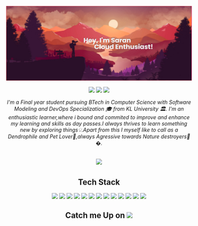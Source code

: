 <img src="https://github.com/mssaran/mssaran/blob/main/Banner.png" style="max-width: 100%;">


<p align="center">
 
 <img src="https://badges.pufler.dev/visits/mssaran/mssaran"/> 
<!--  <img src="https://badges.pufler.dev/years/mssaran"/>  -->
 <img src="https://badges.pufler.dev/repos/mssaran"/>
 <img src="https://badges.pufler.dev/commits/monthly/mssaran" />

</p>

 <p align="center"><i>
  I'm a Final year student pursuing BTech in Computer Science with Software Modeling and DevOps Specialization 🎓 from KL University 🏛. I'm an enthusiastic learner,where i bound and commited to improve and enhance my learning and skills as day passes.I always thrives to learn something new by exploring things💡.Apart from this I myself like to call as a Dendrophile and Pet Lover🐶,always Agressive towards Nature destroyers🌳�.</i>
</p>   


<h2 align="center"><img src="https://github.com/mssaran/mssaran/blob/main/2nmZ.gif" width="50"></h2>

<h2 align="center">Tech Stack</h2>


<p align="center">
 <img src="https://img.shields.io/badge/C-00599C?style=flat-square&logo=c&logoColor=white"/>
<img src="https://img.shields.io/badge/-java-E34A86?style=flat-square&logo=java"/>
<img src="https://img.shields.io/badge/-HTML5-E34F26?style=flat-square&logo=html5&logoColor=white"/>
<img src="https://img.shields.io/badge/-CSS3-1572B6?style=flat-square&logo=css3"/>
<img src="https://img.shields.io/badge/-Angular-black?style=flat-square&logo=Angular"/>
<img src="https://img.shields.io/badge/-MongoDB-black?style=flat-square&logo=mongodb"/>
<img src="https://img.shields.io/badge/-DevOps-black?style=flat-square&logo=DevOps"/>
<img src="https://img.shields.io/badge/-Docker-black?style=flat-square&logo=Docker"/>
<img src="https://img.shields.io/badge/-SQL-black?style=flat-square&logo=sql"/>
<img src="https://img.shields.io/badge/-Git-black?style=flat-square&logo=git"/>
<img src="https://img.shields.io/badge/-GitHub-black?style=flat-square&logo=github"/>
<img src="https://img.shields.io/badge/-Bitbucket-black?style=flat-square&logo=Bitbucket"/>
<img src="https://img.shields.io/badge/-Selenium-black?style=flat-square&logo=Selenium"/>
</p>


<h2 align="center">Catch me Up on <img src="https://media0.giphy.com/media/jqNPzdTTxQfOgOqpO4/source.gif" width="50"></h2>



<!-- 
**mssaran/mssaran** is a ✨ _special_ ✨ repository because its `README.md` (this file) appears on your GitHub profile.

Here are some ideas to get you started:

- 🔭 I’m currently working on ...
- 🌱 I’m currently learning ...
- 👯 I’m looking to collaborate on ...
- 🤔 I’m looking for help with ...
- 💬 Ask me about ...
- 📫 How to reach me: ...


- 😄 Pronouns: ...
- ⚡ Fun fact: ...
 -->
